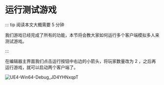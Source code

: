 # 运行测试游戏

::: tip 阅读本文大概需要 5 分钟

我们游戏已经完成了所有的功能，本节将会教大家如何运行多个客户端模拟多人来测试游戏。

:::

在编辑器主界面我们点击运行按钮中右边的小箭头，将玩家数量改为 2 ，之后再运行游戏，就可以启动两个客户端了。

![UE4-Win64-Debug_JD4YHNxqpT](https://arkimg.ark.online/UE4-Win64-Debug_JD4YHNxqpT.webp)
